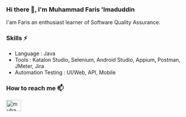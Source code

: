 ### Hi there 👋, I'm Muhammad Faris 'Imaduddin

I'am Faris an enthusiast learner of Software Quality Assurance.

### Skills ⚡

  * Language : Java
  * Tools : Katalon Studio, Selenium, Android Studio, Appium, Postman, JMeter, Jira
  * Automation Testing : UI/Web, API, Mobile

### How to reach me 📫
<p align="left">
<a href="https://linkedin.com/in/muhammad-faris-imaduddin" target="blank"><img align="center" src="https://raw.githubusercontent.com/rahuldkjain/github-profile-readme-generator/master/src/images/icons/Social/linked-in-alt.svg" alt="muhammad faris 'imaduddin" height="30" width="40" /></a>
</p>

<!--
**Muhammadfaris/Muhammadfaris** is a ✨ _special_ ✨ repository because its `README.md` (this file) appears on your GitHub profile.

Here are some ideas to get you started:

- 🔭 I’m currently working on ...
- 🌱 I’m currently learning ...
- 👯 I’m looking to collaborate on ...
- 🤔 I’m looking for help with ...
- 💬 Ask me about ...
- 📫 How to reach me: ...
- 😄 Pronouns: ...
- ⚡ Fun fact: ...
-->
